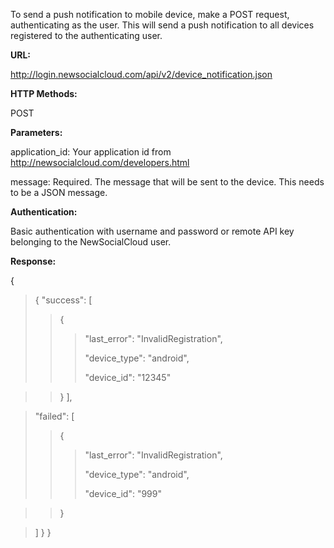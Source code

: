 To send a push notification to mobile device, make a POST request, authenticating as the user. This will send a push notification to all devices registered to the authenticating user.

**URL:**

http://login.newsocialcloud.com/api/v2/device_notification.json

**HTTP Methods:**

POST

**Parameters:**

<p>application_id: Your application id from <a href='http://newsocialcloud.com/developers.html'>http://newsocialcloud.com/developers.html</a></p>
<p>message: Required. The message that will be sent to the device. This needs to be a JSON message.</p>

**Authentication:**

Basic authentication with username and password or remote API key belonging to the NewSocialCloud user.

**Response:**

{
> {
> "success": [
> > {
> > > <p>"last_error": "InvalidRegistration",</p>
> > > <p>"device_type": "android",</p>
> > > <p>"device_id": "12345"</p>

> > }
> > ],

> "failed": [
> > {
> > > <p>"last_error": "InvalidRegistration",</p>
> > > <p>"device_type": "android",</p>
> > > <p>"device_id": "999"</p>

> > }

> ]
}
}